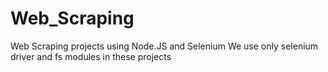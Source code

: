 # Web_Scraping
Web Scraping projects using Node.JS and Selenium
We use only selenium driver and fs modules in these projects
